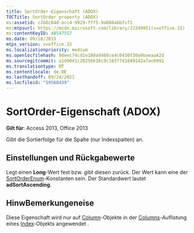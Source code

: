 ```yaml
---
title: SortOrder-Eigenschaft (ADOX)
TOCTitle: SortOrder property (ADOX)
ms:assetid: c2b8c84d-acc4-9929-fff5-9a088abbfcf1
ms:mtpsurl: https://msdn.microsoft.com/library/JJ249951(v=office.15)
ms:contentKeyID: 48547557
ms.date: 09/18/2015
mtps_version: v=office.15
ms.localizationpriority: medium
ms.openlocfilehash: 9deec74cd1e180ad468ce4c0430f30a9baeaa42d
ms.sourcegitcommit: a1d9041c20256616c9c183f7d1049142a7ac6991
ms.translationtype: MT
ms.contentlocale: de-DE
ms.lasthandoff: 09/24/2021
ms.locfileid: "59568439"
---
```

# <a name="sortorder-property-adox"></a>SortOrder-Eigenschaft (ADOX)


**Gilt für**: Access 2013, Office 2013

Gibt die Sortierfolge für die Spalte (nur Indexspalten) an.

## <a name="settings-and-return-values"></a>Einstellungen und Rückgabewerte

Legt einen **Long**-Wert fest bzw. gibt diesen zurück. Der Wert kann eine der [SortOrderEnum](sortorderenum.md)-Konstanten sein. Der Standardwert lautet **adSortAscending**.

## <a name="remarks"></a>HinwBemerkungeneise

Diese Eigenschaft wird nur auf [Column](column-object-adox.md)-Objekte in der [Columns](columns-collection-adox.md)-Auflistung eines [Index](index-object-adox.md)-Objekts angewendet .

